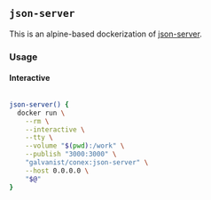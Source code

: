 ## `json-server`

This is an alpine-based dockerization of [json-server](https://github.com/typicode/json-server).

### Usage

#### Interactive

```sh

json-server() {
  docker run \
    --rm \
    --interactive \
    --tty \
    --volume "$(pwd):/work" \
    --publish "3000:3000" \
    "galvanist/conex:json-server" \
    --host 0.0.0.0 \
    "$@"
}

```
